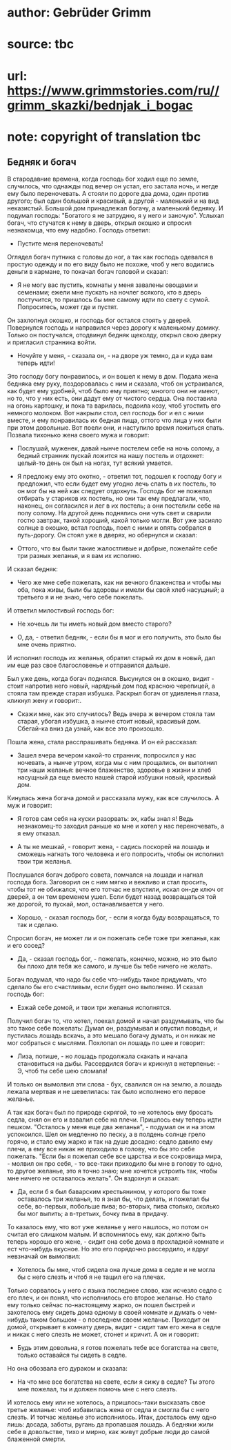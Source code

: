 # author: Gebrüder Grimm
# source: tbc
# url: https://www.grimmstories.com/ru//grimm_skazki/bednjak_i_bogac
# note: copyright of translation tbc

## Бедняк и богач 

В стародавние времена, когда господь бог ходил еще по земле, случилось,
что однажды под вечер он устал, его застала ночь, и негде ему было
переночевать. А стояли по дороге два дома, один против другого; был один
большой и красивый, а другой - маленький и на вид неказистый. Большой
дом принадлежал богачу, а маленький бедняку. И подумал господь:
"Богатого я не затрудню, я у него и заночую". Услыхал богач, что
стучатся к нему в дверь, открыл окошко и спросил незнакомца, что ему
надобно. Господь ответил:

- Пустите меня переночевать!

Оглядел богач путника с головы до ног, а так как господь одевался в
простую одежду и по его виду было не похоже, чтоб у него водились деньги
в кармане, то покачал богач головой и сказал:

- Я не могу вас пустить, комнаты у меня завалены овощами и семенами;
ежели мне пускать на ночлег всякого, кто в дверь постучится, то пришлось
бы мне самому идти по свету с сумой. Попроситесь, может где и пустят.

Он захлопнул окошко, и господь бог остался стоять у дверей. Повернулся
господь и направился через дорогу к маленькому домику. Только он
постучался, отодвинул бедняк щеколду, открыл свою дверку и пригласил
странника войти.

- Ночуйте у меня, - сказала он, - на дворе уж темно, да и куда вам
теперь идти!

Это господу богу понравилось, и он вошел к нему в дом. Подала жена
бедняка ему руку, поздоровалась с ним и сказала, чтоб он устраивался,
как будет ему удобней, чтоб было ему приятно; многого они не имеют, но
то, что у них есть, они дадут ему от чистого сердца. Она поставила на
огонь картошку, и пока та варилась, подоила козу, чтоб угостить его
немного молоком. Вот накрыли стол, сел господь бог и ел с ними вместе, и
ему понравилась их бедная пища, оттого что лица у них были при этом
довольные. Вот поели они, и наступило время ложиться спать. Позвала
тихонько жена своего мужа и говорит:

- Послушай, муженек, давай нынче постелем себе на ночь солому, а бедный
странник пускай ложится на нашу постель и отдохнет: целый-то день он был
на ногах, тут всякий умается.

- Я предложу ему это охотно, - ответил тот, подошел к господу богу и
предложил, что если будет ему угодно лечь спать в их постель, то он мог
бы на ней как следует отдохнуть. Господь бог не пожелал отбирать у
стариков их постель, но они так ему предлагали, что, наконец, он
согласился и лег в их постель; а они постелили себе на полу солому. На
другой день поднялись они чуть свет и сварили гостю завтрак, такой
хороший, какой только могли. Вот уже засияло солнце в окошко, встал
господь, поел с ними и опять собрался в путь-дорогу. Он стоял уже в
дверях, но обернулся и сказал:

- Оттого, что вы были такие жалостливые и добрые, пожелайте себе три
разных желанья, и я вам их исполню.

И сказал бедняк:

- Чего же мне себе пожелать, как ни вечного блаженства и чтобы мы оба,
пока живы, были бы здоровы и имели бы свой хлеб насущный; а третьего я и
не знаю, чего себе пожелать.

И ответил милостивый господь бог:

- Не хочешь ли ты иметь новый дом вместо старого?

- О, да, - ответил бедняк, - если бы я мог и его получить, это было бы
мне очень приятно.

И исполнил господь их желанья, обратил старый их дом в новый, дал им еще
раз свое благословенье и отправился дальше.

Был уже день, когда богач поднялся. Высунулся он в окошко, видит - стоит
напротив него новый, нарядный дом под красною черепицей, а стояла там
прежде старая избушка. Раскрыл богач от удивленья глаза, кликнул жену и
говорит:.

- Скажи мне, как это случилось? Ведь вчера ж вечером стояла там старая,
убогая избушка, а нынче стоит новый, красивый дом. Сбегай-ка вниз да
узнай, как все это произошло.

Пошла жена, стала расспрашивать бедняка. И он ей рассказал:

- Зашел вчера вечером какой-то странник, попросился у нас ночевать, а
нынче утром, когда мы с ним прощались, он выполнил три наши желанья:
вечное блаженство, здоровье в жизни и хлеб насущный да еще вместо нашей
старой избушки новый, красивый дом.

Кинулась жена богача домой и рассказала мужу, как все случилось. А муж и
говорит:

- Я готов сам себя на куски разорвать: эх, кабы знал я! Ведь
незнакомец-то заходил раньше ко мне и хотел у нас переночевать, а я ему
отказал.

- А ты не мешкай, - говорит жена, - садись поскорей на лошадь и сможешь
нагнать того человека и его попросить, чтобы он исполнил твои три
желанья.

Послушался богач доброго совета, помчался на лошади и нагнал господа
бога. Заговорил он с ним мягко и вежливо и стал просить, чтобы тот не
обижался, что его тотчас не впустили, искал он-де ключ от дверей, а он
тем временем ушел. Если будет назад возвращаться той же дорогой, то
пускай, мол, останавливается у него.

- Хорошо, - сказал господь бог, - если я когда буду возвращаться, то
так и сделаю.

Спросил богач, не может ли и он пожелать себе тоже три желанья, как и
его сосед?

- Да, - сказал господь бог, - пожелать, конечно, можно, но это было бы
плохо для тебя же самого, и лучше бы тебе ничего не желать.

Богач подумал, что надо бы себе что-нибудь такое придумать, что сделало
бы его счастливым, если будет оно выполнено. И сказал господь бог:

- Езжай себе домой, и твои три желанья исполнятся.

Получил богач то, что хотел, поехал домой и начал раздумывать, что бы
это такое себе пожелать: Думал он, раздумывал и опустил поводья, и
пустилась лошадь вскачь, а это мешало богачу думать, и он никак не мог
собраться с мыслями. Похлопал он лошадь по шее и говорит:

- Лиза, потише, - но лошадь продолжала скакать и начала становиться на
дыбы. Рассердился богач и крикнул в нетерпенье: - Э, чтоб ты себе шею
сломала!

И только он вымолвил эти слова - бух, свалился он на землю, а лошадь
лежала мертвая и не шевелилась: так было исполнено его первое желанье.

А так как богач был по природе скрягой, то не хотелось ему бросать
седла, снял он его и взвалил себе на плечи. Пришлось ему теперь идти
пешком. "Осталось у меня еще два желанья", - подумал он и на этом
успокоился. Шел он медленно по песку, а в полдень солнце грело горячо, и
стало ему жарко и так на душе досадно: седло давило ему плечи, а ему все
никак не приходило в голову, что бы это себе пожелать. "Если бы я
пожелал себе все царства и все сокровища мира, - молвил он про себя, -
то все-таки приходило бы мне в голову то одно, то другое желанье, это я
точно знаю; мне хочется устроить так, чтобы мне ничего не оставалось
желать". Он вздохнул и сказал:

- Да, если б я был баварским крестьянином, у которого бы тоже
оставалось три желанья, то я знал бы, что делать, и пожелал бы себе,
во-первых, побольше пива; во-вторых, пива столько, сколько бы мог
выпить; а в-третьих, бочку пива в придачу.

То казалось ему, что вот уже желанье у него нашлось, но потом он считал
его слишком малым. И вспомнилось ему, как должно быть теперь хорошо его
жене, - сидит она себе дома в прохладной комнате и ест что-нибудь
вкусное. Но это его порядочно рассердило, и вдруг невзначай он вымолвил:

- Хотелось бы мне, чтоб сидела она лучше дома в седле и не могла бы с
него слезть и чтоб я не тащил его на плечах.

Только сорвалось у него с языка последнее слово, как исчезло седло с его
плеч, и он понял, что исполнилось его второе желанье. Но стало ему
только сейчас по-настоящему жарко, он пошел быстрей и захотелось ему
сидеть дома одному в своей комнате и думать о чем-нибудь таком большом -
о последнем своем желанье. Приходит он домой, открывает в комнату дверь,
видит - сидит там его жена в седле и никак с него слезть не может,
стонет и кричит. А он и говорит:

- Будь этим довольна, я готов пожелать тебе все богатства на свете,
только оставайся ты сидеть в седле.

Но она обозвала его дураком и сказала:

- На что мне все богатства на свете, если я сижу в седле? Ты этого мне
пожелал, ты и должен помочь мне с него слезть.

И хотелось ему или не хотелось, а пришлось-таки высказать свое третье
желанье: чтоб избавилась жена от седла и смогла бы с него слезть. И
тотчас желанье это исполнилось. Итак, досталось ему одно лишь: досада,
заботы, ругань да пропавшая лошадь. А бедняки жили себе в довольстве,
тихо и мирно, как живут добрые люди до самой блаженной смерти.
